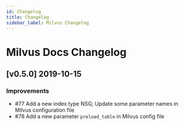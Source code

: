```yaml
---
id: Changelog
title: Changelog
sidebar_label: Milvus Changelog
---
```


# Milvus Docs Changelog

## [v0.5.0] 2019-10-15

### Improvements
- \#77 Add a new index type NSG; Update some parameter names in Milvus configuration file
- \#78 Add a new parameter `preload_table` in Milvus config file



